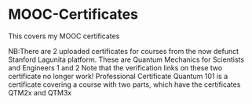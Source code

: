 # MOOC-Certificates
This covers my MOOC certificates

NB:There are 2 uploaded certificates for courses from the now defunct Stanford Lagunita platform. These are Quantum Mechanics for Scientists and Engineers 1 and 2
Note that the verification links on these two certificate no longer work!
Professional Certificate Quantum 101 is a certificate covering a course with two parts, which have the certificates QTM2x and QTM3x
